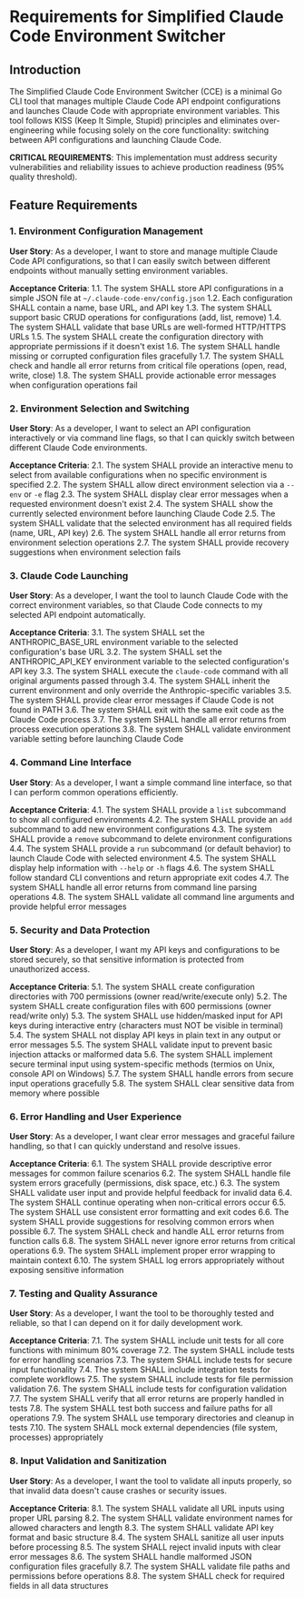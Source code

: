 # Requirements for Simplified Claude Code Environment Switcher

## Introduction

The Simplified Claude Code Environment Switcher (CCE) is a minimal Go CLI tool that manages multiple Claude Code API endpoint configurations and launches Claude Code with appropriate environment variables. This tool follows KISS (Keep It Simple, Stupid) principles and eliminates over-engineering while focusing solely on the core functionality: switching between API configurations and launching Claude Code.

**CRITICAL REQUIREMENTS**: This implementation must address security vulnerabilities and reliability issues to achieve production readiness (95% quality threshold).

## Feature Requirements

### 1. Environment Configuration Management
**User Story**: As a developer, I want to store and manage multiple Claude Code API configurations, so that I can easily switch between different endpoints without manually setting environment variables.

**Acceptance Criteria**:
1.1. The system SHALL store API configurations in a simple JSON file at `~/.claude-code-env/config.json`
1.2. Each configuration SHALL contain a name, base URL, and API key
1.3. The system SHALL support basic CRUD operations for configurations (add, list, remove)
1.4. The system SHALL validate that base URLs are well-formed HTTP/HTTPS URLs
1.5. The system SHALL create the configuration directory with appropriate permissions if it doesn't exist
1.6. The system SHALL handle missing or corrupted configuration files gracefully
1.7. The system SHALL check and handle all error returns from critical file operations (open, read, write, close)
1.8. The system SHALL provide actionable error messages when configuration operations fail

### 2. Environment Selection and Switching
**User Story**: As a developer, I want to select an API configuration interactively or via command line flags, so that I can quickly switch between different Claude Code environments.

**Acceptance Criteria**:
2.1. The system SHALL provide an interactive menu to select from available configurations when no specific environment is specified
2.2. The system SHALL allow direct environment selection via a `--env` or `-e` flag
2.3. The system SHALL display clear error messages when a requested environment doesn't exist
2.4. The system SHALL show the currently selected environment before launching Claude Code
2.5. The system SHALL validate that the selected environment has all required fields (name, URL, API key)
2.6. The system SHALL handle all error returns from environment selection operations
2.7. The system SHALL provide recovery suggestions when environment selection fails

### 3. Claude Code Launching
**User Story**: As a developer, I want the tool to launch Claude Code with the correct environment variables, so that Claude Code connects to my selected API endpoint automatically.

**Acceptance Criteria**:
3.1. The system SHALL set the ANTHROPIC_BASE_URL environment variable to the selected configuration's base URL
3.2. The system SHALL set the ANTHROPIC_API_KEY environment variable to the selected configuration's API key
3.3. The system SHALL execute the `claude-code` command with all original arguments passed through
3.4. The system SHALL inherit the current environment and only override the Anthropic-specific variables
3.5. The system SHALL provide clear error messages if Claude Code is not found in PATH
3.6. The system SHALL exit with the same exit code as the Claude Code process
3.7. The system SHALL handle all error returns from process execution operations
3.8. The system SHALL validate environment variable setting before launching Claude Code

### 4. Command Line Interface
**User Story**: As a developer, I want a simple command line interface, so that I can perform common operations efficiently.

**Acceptance Criteria**:
4.1. The system SHALL provide a `list` subcommand to show all configured environments
4.2. The system SHALL provide an `add` subcommand to add new environment configurations
4.3. The system SHALL provide a `remove` subcommand to delete environment configurations
4.4. The system SHALL provide a `run` subcommand (or default behavior) to launch Claude Code with selected environment
4.5. The system SHALL display help information with `--help` or `-h` flags
4.6. The system SHALL follow standard CLI conventions and return appropriate exit codes
4.7. The system SHALL handle all error returns from command line parsing operations
4.8. The system SHALL validate all command line arguments and provide helpful error messages

### 5. Security and Data Protection
**User Story**: As a developer, I want my API keys and configurations to be stored securely, so that sensitive information is protected from unauthorized access.

**Acceptance Criteria**:
5.1. The system SHALL create configuration directories with 700 permissions (owner read/write/execute only)
5.2. The system SHALL create configuration files with 600 permissions (owner read/write only)
5.3. The system SHALL use hidden/masked input for API keys during interactive entry (characters must NOT be visible in terminal)
5.4. The system SHALL not display API keys in plain text in any output or error messages
5.5. The system SHALL validate input to prevent basic injection attacks or malformed data
5.6. The system SHALL implement secure terminal input using system-specific methods (termios on Unix, console API on Windows)
5.7. The system SHALL handle errors from secure input operations gracefully
5.8. The system SHALL clear sensitive data from memory where possible

### 6. Error Handling and User Experience
**User Story**: As a developer, I want clear error messages and graceful failure handling, so that I can quickly understand and resolve issues.

**Acceptance Criteria**:
6.1. The system SHALL provide descriptive error messages for common failure scenarios
6.2. The system SHALL handle file system errors gracefully (permissions, disk space, etc.)
6.3. The system SHALL validate user input and provide helpful feedback for invalid data
6.4. The system SHALL continue operating when non-critical errors occur
6.5. The system SHALL use consistent error formatting and exit codes
6.6. The system SHALL provide suggestions for resolving common errors when possible
6.7. The system SHALL check and handle ALL error returns from function calls
6.8. The system SHALL never ignore error returns from critical operations
6.9. The system SHALL implement proper error wrapping to maintain context
6.10. The system SHALL log errors appropriately without exposing sensitive information

### 7. Testing and Quality Assurance
**User Story**: As a developer, I want the tool to be thoroughly tested and reliable, so that I can depend on it for daily development work.

**Acceptance Criteria**:
7.1. The system SHALL include unit tests for all core functions with minimum 80% coverage
7.2. The system SHALL include tests for error handling scenarios
7.3. The system SHALL include tests for secure input functionality
7.4. The system SHALL include integration tests for complete workflows
7.5. The system SHALL include tests for file permission validation
7.6. The system SHALL include tests for configuration validation
7.7. The system SHALL verify that all error returns are properly handled in tests
7.8. The system SHALL test both success and failure paths for all operations
7.9. The system SHALL use temporary directories and cleanup in tests
7.10. The system SHALL mock external dependencies (file system, processes) appropriately

### 8. Input Validation and Sanitization
**User Story**: As a developer, I want the tool to validate all inputs properly, so that invalid data doesn't cause crashes or security issues.

**Acceptance Criteria**:
8.1. The system SHALL validate all URL inputs using proper URL parsing
8.2. The system SHALL validate environment names for allowed characters and length
8.3. The system SHALL validate API key format and basic structure
8.4. The system SHALL sanitize all user inputs before processing
8.5. The system SHALL reject invalid inputs with clear error messages
8.6. The system SHALL handle malformed JSON configuration files gracefully
8.7. The system SHALL validate file paths and permissions before operations
8.8. The system SHALL check for required fields in all data structures
